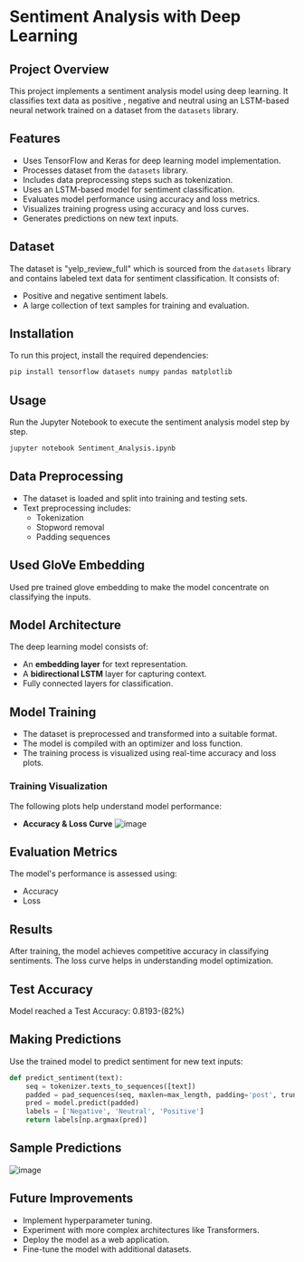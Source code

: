 # Sentiment Analysis with Deep Learning

## Project Overview
This project implements a sentiment analysis model using deep learning. It classifies text data as positive , negative and neutral using an LSTM-based neural network trained on a dataset from the `datasets` library.

## Features
- Uses TensorFlow and Keras for deep learning model implementation.
- Processes dataset from the `datasets` library.
- Includes data preprocessing steps such as tokenization.
- Uses an LSTM-based model for sentiment classification.
- Evaluates model performance using accuracy and loss metrics.
- Visualizes training progress using accuracy and loss curves.
- Generates predictions on new text inputs.

## Dataset
The dataset is "yelp_review_full" which is sourced from the `datasets` library and contains labeled text data for sentiment classification. It consists of:
- Positive and negative sentiment labels.
- A large collection of text samples for training and evaluation.

## Installation
To run this project, install the required dependencies:
```bash
pip install tensorflow datasets numpy pandas matplotlib
```

## Usage
Run the Jupyter Notebook to execute the sentiment analysis model step by step.
```bash
jupyter notebook Sentiment_Analysis.ipynb
```

## Data Preprocessing
- The dataset is loaded and split into training and testing sets.
- Text preprocessing includes:
  - Tokenization
  - Stopword removal
  - Padding sequences

 ## Used GloVe Embedding 
Used pre trained glove embedding to make the model concentrate on classifying the inputs.

## Model Architecture
The deep learning model consists of:
- An **embedding layer** for text representation.
- A **bidirectional LSTM** layer for capturing context.
- Fully connected layers for classification.

## Model Training
- The dataset is preprocessed and transformed into a suitable format.
- The model is compiled with an optimizer and loss function.
- The training process is visualized using real-time accuracy and loss plots.

### Training Visualization
The following plots help understand model performance:
- **Accuracy & Loss Curve**
  ![image](https://github.com/user-attachments/assets/666d8371-d9db-4d3e-9948-0b2654bb7da9)

## Evaluation Metrics
The model's performance is assessed using:
- Accuracy
- Loss

## Results
After training, the model achieves competitive accuracy in classifying sentiments. The loss curve helps in understanding model optimization.

## Test Accuracy
Model reached a Test Accuracy: 0.8193-(82%)

## Making Predictions
Use the trained model to predict sentiment for new text inputs:
```python
def predict_sentiment(text):
    seq = tokenizer.texts_to_sequences([text])
    padded = pad_sequences(seq, maxlen=max_length, padding='post', truncating='post')
    pred = model.predict(padded)
    labels = ['Negative', 'Neutral', 'Positive']
    return labels[np.argmax(pred)]
```
## Sample Predictions
![image](https://github.com/user-attachments/assets/60a6ab69-d7c7-419c-a0c4-b76073e549b6)

## Future Improvements
- Implement hyperparameter tuning.
- Experiment with more complex architectures like Transformers.
- Deploy the model as a web application.
- Fine-tune the model with additional datasets.

